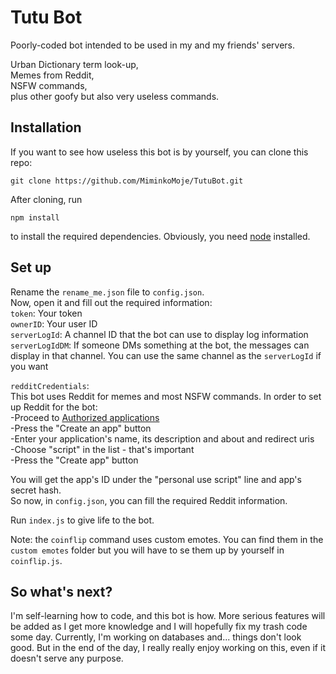 # Tutu Bot

Poorly-coded bot intended to be used in my and my friends' servers.

Urban Dictionary term look-up,  
Memes from Reddit,  
NSFW commands,  
plus other goofy but also very useless commands.

## Installation

If you want to see how useless this bot is by yourself, you can clone this repo:
```
git clone https://github.com/MiminkoMoje/TutuBot.git
```
After cloning, run
```
npm install
```
to install the required dependencies. Obviously, you need [node](https://nodejs.org/en/) installed.

## Set up

Rename the `rename_me.json` file to `config.json`.  
Now, open it and fill out the required information:  
`token`: Your token  
`ownerID`: Your user ID  
`serverLogId`: A channel ID that the bot can use to display log information  
`serverLogIdDM`: If someone DMs something at the bot, the messages can display in that channel. You can use the same channel as the `serverLogId` if you want

`redditCredentials`:  
This bot uses Reddit for memes and most NSFW commands. In order to set up Reddit for the bot:  
-Proceed to [Authorized applications](https://reddit.com/prefs/apps/)  
-Press the "Create an app" button  
-Enter your application's name, its description and about and redirect uris  
-Choose "script" in the list - that's important  
-Press the "Create app" button  

You will get the app's ID under the "personal use script" line and app's secret hash.  
So now, in `config.json`, you can fill the required Reddit information.  

Run `index.js` to give life to the bot.  

Note: the `coinflip` command uses custom emotes. You can find them in the `custom emotes` folder but you will have to se them up by yourself in `coinflip.js`.

## So what's next?

I'm self-learning how to code, and this bot is how. More serious features will be added as I get more knowledge and I will hopefully fix my trash code some day. Currently, I'm working on databases and... things don't look good. But in the end of the day, I really really enjoy working on this, even if it doesn't serve any purpose.
